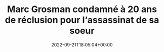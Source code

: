 ---
isIndex: false
title: Marc Grosman condamné à 20 ans de réclusion pour l‘assassinat de sa soeur
date: 2022-09-21T18:05:04+00:00
publications_concerned:
  - margot-pugliese
press:
  title: France Bleu
  url: https://www.francebleu.fr/infos/faits-divers-justice/assises-du-loiret-marc-grosman-condamne-a-pour-l-assassinat-de-sa-soeur-1663771194
---